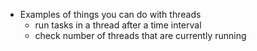 - Examples of things you can do with threads
    - run tasks in a thread after a time interval
    - check number of threads that are currently running
